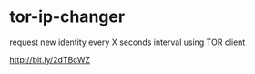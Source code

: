 # tor-ip-changer
request new identity every X seconds interval using TOR client


http://bit.ly/2dTBcWZ
